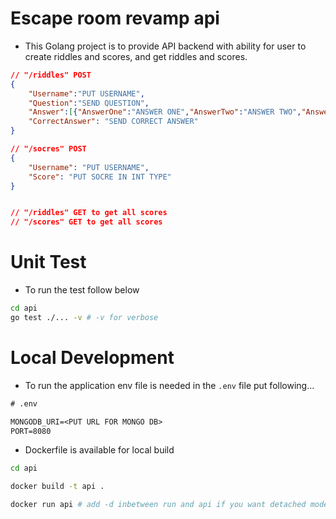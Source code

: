 # Escape room revamp api

- This Golang project is to provide API backend with ability for user to create riddles and scores, and get riddles and scores. 

```json
// "/riddles" POST
{
    "Username":"PUT USERNAME",
    "Question":"SEND QUESTION",
    "Answer":[{"AnswerOne":"ANSWER ONE","AnswerTwo":"ANSWER TWO","AnswerThree":"ANSWER THREE","AnswerFour":"ANSWER FOUR"}],
    "CorrectAnswer": "SEND CORRECT ANSWER"
}

// "/socres" POST
{
    "Username": "PUT USERNAME",
    "Score": "PUT SOCRE IN INT TYPE"
}


// "/riddles" GET to get all scores
// "/scores" GET to get all scores
```

# Unit Test
- To run the test follow below

```sh
cd api
go test ./... -v # -v for verbose
```

# Local Development
- To run the application env file is needed in the `.env` file put following...
```txt
# .env

MONGODB_URI=<PUT URL FOR MONGO DB>
PORT=8080
```
- Dockerfile is available for local build
```sh
cd api

docker build -t api .

docker run api # add -d inbetween run and api if you want detached mode
```
